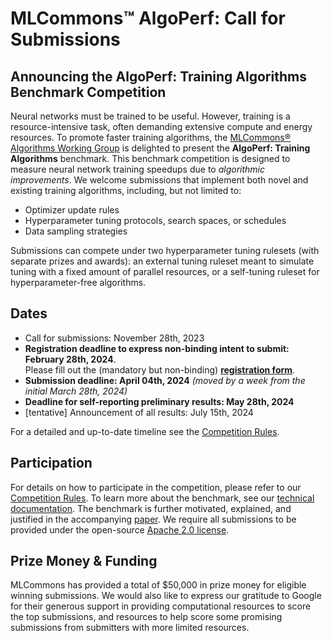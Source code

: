 # MLCommons™ AlgoPerf: Call for Submissions

## Announcing the AlgoPerf: Training Algorithms Benchmark Competition

Neural networks must be trained to be useful. However, training is a resource-intensive task, often demanding extensive compute and energy resources.
To promote faster training algorithms, the [MLCommons® Algorithms Working Group](https://mlcommons.org/en/groups/research-algorithms/) is delighted to present the **AlgoPerf: Training Algorithms** benchmark. This benchmark competition is designed to measure neural network training speedups due to *algorithmic improvements*. We welcome submissions that implement both novel and existing training algorithms, including, but not limited to:

- Optimizer update rules
- Hyperparameter tuning protocols, search spaces, or schedules
- Data sampling strategies

Submissions can compete under two hyperparameter tuning rulesets (with separate prizes and awards): an external tuning ruleset meant to simulate tuning with a fixed amount of parallel resources, or a self-tuning ruleset for hyperparameter-free algorithms.

## Dates

- Call for submissions: November 28th, 2023
- **Registration deadline to express non-binding intent to submit: February 28th, 2024**.\
Please fill out the (mandatory but non-binding) [**registration form**](https://forms.gle/K7ty8MaYdi2AxJ4N8).
- **Submission deadline: April 04th, 2024** *(moved by a week from the initial March 28th, 2024)*
- **Deadline for self-reporting preliminary results: May 28th, 2024**
- [tentative] Announcement of all results: July 15th, 2024

For a detailed and up-to-date timeline see the [Competition Rules](/COMPETITION_RULES.md).

## Participation

For details on how to participate in the competition, please refer to our [Competition Rules](/COMPETITION_RULES.md). To learn more about the benchmark, see our [technical documentation](/DOCUMENTATION.md). The benchmark is further motivated, explained, and justified in the accompanying [paper](https://arxiv.org/abs/2306.07179). We require all submissions to be provided under the open-source [Apache 2.0 license](https://www.apache.org/licenses/LICENSE-2.0).

## Prize Money & Funding

MLCommons has provided a total of $50,000 in prize money for eligible winning submissions. We would also like to express our gratitude to Google for their generous support in providing computational resources to score the top submissions, and resources to help score some promising submissions from submitters with more limited resources.
